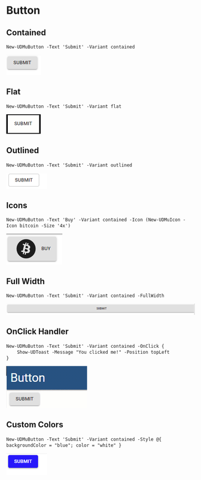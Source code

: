 # Button

## Contained

```text
New-UDMuButton -Text 'Submit' -Variant contained
```

![Contained Button](../../.gitbook/assets/image%20%2847%29.png)

## Flat

```text
New-UDMuButton -Text 'Submit' -Variant flat
```

![Flat button](../../.gitbook/assets/button.gif)

## Outlined

```text
New-UDMuButton -Text 'Submit' -Variant outlined
```

![Outlined Button](../../.gitbook/assets/image%20%2838%29.png)

## Icons

```text
New-UDMuButton -Text 'Buy' -Variant contained -Icon (New-UDMuIcon -Icon bitcoin -Size '4x')
```

![Icon Button](../../.gitbook/assets/image%20%2864%29.png)

## Full Width

```text
New-UDMuButton -Text 'Submit' -Variant contained -FullWidth
```

![Full Width Button](../../.gitbook/assets/image%20%2848%29.png)

## OnClick Handler

```text
New-UDMuButton -Text 'Submit' -Variant contained -OnClick { 
    Show-UDToast -Message "You clicked me!" -Position topLeft
}
```

![Button onClick Handler](../../.gitbook/assets/buttononclick.gif)

## Custom Colors

```text
New-UDMuButton -Text 'Submit' -Variant contained -Style @{ backgroundColor = "blue"; color = "white" }
```

![Colored Button](../../.gitbook/assets/image%20%2835%29.png)

